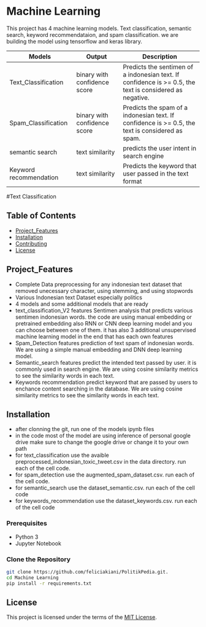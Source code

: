 # Machine Learning

This project has 4 machine learning models. Text classification, semantic search, keyword recommendataion, and spam classification. we are building the model using tensorflow and keras library. 

|Models|Output|Description|
|----|-----|-------|
|Text_Classification|binary with confidence score|Predicts the sentimen of a indonesian text. If confidence is >= 0.5, the text is considered as negative.|
|Spam_Classification|binary with confidence score|Predicts the spam of a indonesian text. If confidence is >= 0.5, the text is considered as spam.|
|semantic search|text similarity|predicts the user intent in search engine|
|Keyword recommendation|text similarity|Predicts the keyword that user passed in the text format|

#Text Classification

## Table of Contents

- [Project_Features](#project_features)
- [Installation](#installation)
- [Contributing](#contributing)
- [License](#license)

## Project_Features
- Complete Data preprocessing for any indonesian text dataset that removed unecessary character, using stemming, and using stopwords
- Various Indonesian text Dataset especially politics
- 4 models and some additional models that are ready
- text_classification_V2 features Sentimen analysis that predicts various sentimen indonesian words. the code are using manual embedding or pretrained embedding also RNN or CNN deep learning model and you can choose between one of them. it has also 3 additional unsupervised machine learning model in the end that has each own features
- Spam_Detection features prediction of text spam of indonesian words. We are using a simple manual embedding and DNN deep learning model.
- Semantic_search features predict the intended text passed by user. it is commonly used in search engine. We are using cosine similarity metrics to see the similarity words in each text.
- Keywords recommendation predict keyword that are passed by users to enchance content searching in the database. We are using cosine similarity metrics to see the similarity words in each text.

## Installation

- after clonning the git, run one of the models ipynb files
- in the code most of the model are using inference of personal google drive make sure to change the google drive or change it to your own path
- for text_classification use the avaible preprocessed_indonesian_toxic_tweet.csv in the data directory. run each of the cell code.
- for spam_detection use the augmented_spam_dataset.csv. run each of the cell code.
- for semantic_search use the dataset_semantic.csv. run each of the cell code
- for keywords_recommendation use the dataset_keywords.csv. run each of the cell code
### Prerequisites

- Python 3
- Jupyter Notebook

### Clone the Repository

```bash
git clone https://github.com/feliciakiani/PolitikPedia.git.
cd Machine Learning
pip install -r requirements.txt
```

## License

This project is licensed under the terms of the [MIT License](../LICENSE.txt).

